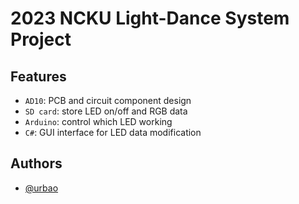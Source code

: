 # 2023 NCKU Light-Dance System Project

## Features
- `AD10`: PCB and circuit component design
- `SD card`: store LED on/off and RGB data
- `Arduino`: control which LED working
- `C#`: GUI interface for LED data modification

## Authors
- [@urbao](https://www.github.com/urbao)
